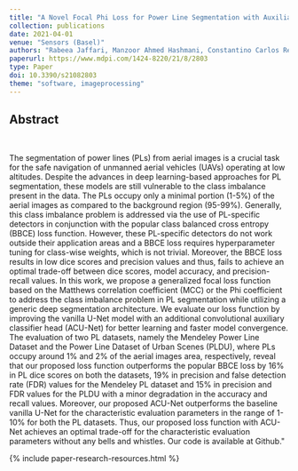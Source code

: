 ```yaml
---
title: "A Novel Focal Phi Loss for Power Line Segmentation with Auxiliary Classifier U-Net"
collection: publications
date: 2021-04-01
venue: "Sensors (Basel)"
authors: "Rabeea Jaffari, Manzoor Ahmed Hashmani, Constantino Carlos Reyes-Aldasoro"
paperurl: https://www.mdpi.com/1424-8220/21/8/2803
type: Paper
doi: 10.3390/s21082803
theme: "software, imageprocessing"
---
```


<h2> Abstract </h2>  <br>

The segmentation of power lines (PLs) from aerial images is a crucial task for the safe navigation of unmanned aerial vehicles (UAVs) operating at low altitudes. Despite the advances in deep learning-based approaches for PL segmentation, these models are still vulnerable to the class imbalance present in the data. The PLs occupy only a minimal portion (1-5\%) of the aerial images as compared to the background region (95-99\%). Generally, this class imbalance problem is addressed via the use of PL-specific detectors in conjunction with the popular class balanced cross entropy (BBCE) loss function. However, these PL-specific detectors do not work outside their application areas and a BBCE loss requires hyperparameter tuning for class-wise weights, which is not trivial. Moreover, the BBCE loss results in low dice scores and precision values and thus, fails to achieve an optimal trade-off between dice scores, model accuracy, and precision-recall values. In this work, we propose a generalized focal loss function based on the Matthews correlation coefficient (MCC) or the Phi coefficient to address the class imbalance problem in PL segmentation while utilizing a generic deep segmentation architecture. We evaluate our loss function by improving the vanilla U-Net model with an additional convolutional auxiliary classifier head (ACU-Net) for better learning and faster model convergence. The evaluation of two PL datasets, namely the Mendeley Power Line Dataset and the Power Line Dataset of Urban Scenes (PLDU), where PLs occupy around 1\% and 2\% of the aerial images area, respectively, reveal that our proposed loss function outperforms the popular BBCE loss by 16\% in PL dice scores on both the datasets, 19\% in precision and false detection rate (FDR) values for the Mendeley PL dataset and 15\% in precision and FDR values for the PLDU with a minor degradation in the accuracy and recall values. Moreover, our proposed ACU-Net outperforms the baseline vanilla U-Net for the characteristic evaluation parameters in the range of 1-10\% for both the PL datasets. Thus, our proposed loss function with ACU-Net achieves an optimal trade-off for the characteristic evaluation parameters without any bells and whistles. Our code is available at Github."

{% include paper-research-resources.html %}
